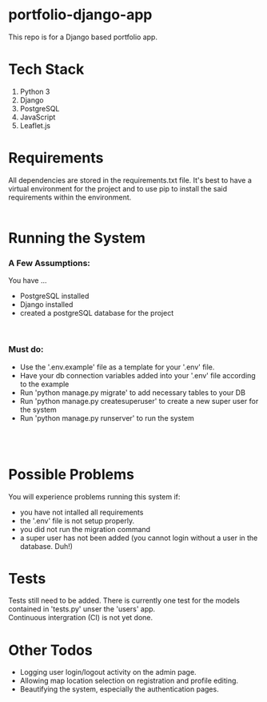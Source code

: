 # portfolio-django-app

This repo is for a Django based portfolio app.

# Tech Stack

1. Python 3
2. Django
3. PostgreSQL
4. JavaScript
5. Leaflet.js

# Requirements

All dependencies are stored in the requirements.txt file. It's best to have a virtual environment for the project and to use pip to install the said requirements within the environment.
<br><br>

# Running the System

<h3>A Few Assumptions:</h3>
You have ...
<ul>
    <li>PostgreSQL installed</li>
    <li>Django installed</li>
    <li>created a postgreSQL database for the project</li>
</ul><br>

<h3>Must do:</h3>
<ul>
    <li>Use the '.env.example' file as a template for your '.env' file.</li>
    <li>Have your db connection variables added into your '.env' file according to the example</li>
    <li>Run 'python manage.py migrate' to add necessary tables to your DB</li>
    <li>Run 'python manage.py createsuperuser' to create a new super user for the system</li>
    <li>Run 'python manage.py runserver' to run the system</li>
</ul>
<br><br>

# Possible Problems

You will experience problems running this system if: 
<ul>
    <li>you have not intalled all requirements</li>
    <li>the '.env' file is not setup properly.</li>
    <li>you did not run the migration command</li>
    <li>a super user has not been added (you cannot login without a user in the database. Duh!)</li>
</ul>

# Tests

Tests still need to be added. There is currently one test for the models contained in 'tests.py' unser the 'users' app.<br>
Continuous intergration (CI) is not yet done.<br>


# Other Todos

<ul>
    <li>Logging user login/logout activity on the admin page.</li>
    <li>Allowing map location selection on registration and profile editing.</li>
    <li>Beautifying the system, especially the authentication pages.</li>
</ul>